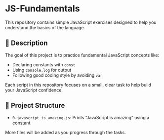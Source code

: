 # JS-Fundamentals

This repository contains simple JavaScript exercises designed to help you understand the basics of the language.

## 📌 Description

The goal of this project is to practice fundamental JavaScript concepts like:
- Declaring constants with `const`
- Using `console.log` for output
- Following good coding style by avoiding `var`

Each script in this repository focuses on a small, clear task to help build your JavaScript confidence.

## 📁 Project Structure

- `0-javascript_is_amazing.js`: Prints “JavaScript is amazing” using a constant.

More files will be added as you progress through the tasks.
